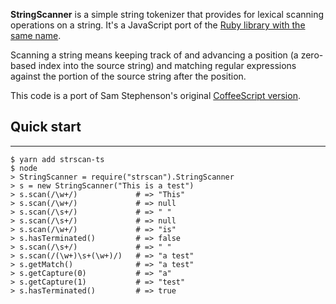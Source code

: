 **StringScanner** is a simple string tokenizer that provides for lexical
scanning operations on a string. It's a JavaScript port of the [Ruby
library with the same name](http://ruby-doc.org/core/classes/StringScanner.html).

Scanning a string means keeping track of and advancing a position (a
zero-based index into the source string) and matching regular expressions
against the portion of the source string after the position.

This code is a port of Sam Stephenson's original [CoffeeScript version](http://github.com/sstephenson/strscan-js).

## Quick start
-------------------------------------------------------------------------

    $ yarn add strscan-ts
    $ node
    > StringScanner = require("strscan").StringScanner
    > s = new StringScanner("This is a test")
    > s.scan(/\w+/)             # => "This"
    > s.scan(/\w+/)             # => null
    > s.scan(/\s+/)             # => " "
    > s.scan(/\s+/)             # => null
    > s.scan(/\w+/)             # => "is"
    > s.hasTerminated()         # => false
    > s.scan(/\s+/)             # => " "
    > s.scan(/(\w+)\s+(\w+)/)   # => "a test"
    > s.getMatch()              # => "a test"
    > s.getCapture(0)           # => "a"
    > s.getCapture(1)           # => "test"
    > s.hasTerminated()         # => true




